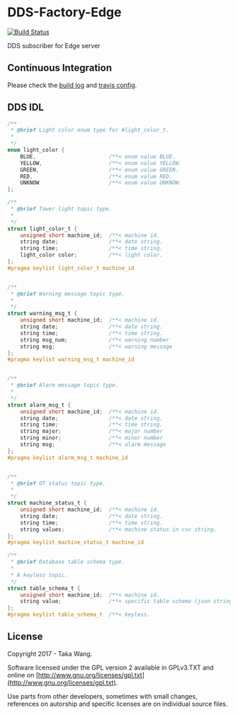 # DDS-Factory-Edge

[![Build Status](https://travis-ci.org/taka-wang/dds-factory-edge.svg?branch=master)](https://travis-ci.org/taka-wang/dds-factory-edge)

DDS subscriber for Edge server

## Continuous Integration

Please check the [build log](https://travis-ci.org/taka-wang/dds-factory-edge) and [travis config](.travis.yml).

## DDS IDL

```c
/**
 * @brief Light color enum type for #light_color_t.
 *
 */
enum light_color {
    BLUE,                       /**< enum value BLUE.                       */
    YELLOW,                     /**< enum value YELLOW.                     */
    GREEN,                      /**< enum value GREEN.                      */
    RED,                        /**< enum value RED.                        */
    UNKNOW                      /**< enum value UNKNOW.                     */
};

/**
 * @brief Tower light topic type.
 *
 */
struct light_color_t {
    unsigned short machine_id;  /**< machine id.                            */
    string date;                /**< date string.                           */
    string time;                /**< time string.                           */
    light_color color;          /**< light color.                           */
};
#pragma keylist light_color_t machine_id


/**
 * @brief Warning message topic type.
 *
 */
struct warning_msg_t {
    unsigned short machine_id;  /**< machine id.                            */
    string date;                /**< date string.                           */
    string time;                /**< time string.                           */    
    string msg_num;             /**< warning number                         */
    string msg;                 /**< warning message                        */
};
#pragma keylist warning_msg_t machine_id


/**
 * @brief Alarm message topic type.
 *
 */
struct alarm_msg_t {
    unsigned short machine_id;  /**< machine id.                            */
    string date;                /**< date string.                           */
    string time;                /**< time string.                           */
    string major;               /**< major number                           */
    string minor;               /**< minor number                           */
    string msg;                 /**< alarm message                          */
};
#pragma keylist alarm_msg_t machine_id


/**
 * @brief OT status topic type.
 *
 */
struct machine_status_t {
    unsigned short machine_id;  /**< machine id.                            */
    string date;                /**< date string.                           */
    string time;                /**< time string.                           */
    string values;              /**< machine status in csv string.          */
};
#pragma keylist machine_status_t machine_id

/**
 * @brief Database table schema type.
 *
 * A keyless topic.
 */
struct table_schema_t {
    unsigned short machine_id;  /**< machine id.                            */
    string value;               /**< specific table schema (json string).   */
};
#pragma keylist table_schema_t  /**< keyless.                               */
```

## License

Copyright 2017 - Taka Wang.

Software licensed under the GPL version 2 available in GPLv3.TXT and online on [http://www.gnu.org/licenses/gpl.txt](http://www.gnu.org/licenses/gpl.txt).

Use parts from other developers, sometimes with small changes, references on autorship and specific licenses are on individual source files.